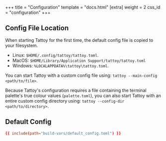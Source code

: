 +++
title = "Configuration"
template = "docs.html"
[extra]
weight = 2
css_id = "configuration"
+++

## Config File Location
When starting Tattoy for the first time, the default config file is copied to your filesystem.
  * Linux: `$HOME/.config/tattoy/tattoy.toml`.
  * MacOS: `$HOME/Library/Application Support/tattoy/tattoy.toml`
  * Windows: `%LOCALAPPDATA%\tattoy\tattoy.toml`.

You can start Tattoy with a custom config file using: `tattoy --main-config <path/to/file>`.

Because Tattoy's configuration requires a file containing the terminal palette's true colour values (`palette.toml`), you can also start Tattoy with an entire custom config directory using: `tattoy --config-dir <path/to/directory>`.


## Default Config

```toml
{{ include(path="build-vars/default_config.toml") }}
```
